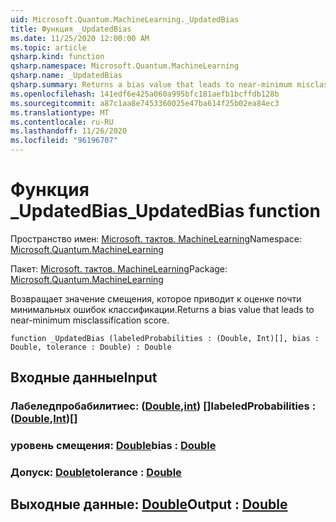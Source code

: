 ```yaml
---
uid: Microsoft.Quantum.MachineLearning._UpdatedBias
title: Функция _UpdatedBias
ms.date: 11/25/2020 12:00:00 AM
ms.topic: article
qsharp.kind: function
qsharp.namespace: Microsoft.Quantum.MachineLearning
qsharp.name: _UpdatedBias
qsharp.summary: Returns a bias value that leads to near-minimum misclassification score.
ms.openlocfilehash: 141edf6e425a060a995bfc181aefb1bcffdb128b
ms.sourcegitcommit: a87c1aa8e7453360025e47ba614f25b02ea84ec3
ms.translationtype: MT
ms.contentlocale: ru-RU
ms.lasthandoff: 11/26/2020
ms.locfileid: "96196707"
---
```

# <a name="_updatedbias-function"></a><span data-ttu-id="e2ce7-102">Функция _UpdatedBias</span><span class="sxs-lookup"><span data-stu-id="e2ce7-102">_UpdatedBias function</span></span>

<span data-ttu-id="e2ce7-103">Пространство имен: [Microsoft. тактов. MachineLearning](xref:Microsoft.Quantum.MachineLearning)</span><span class="sxs-lookup"><span data-stu-id="e2ce7-103">Namespace: [Microsoft.Quantum.MachineLearning](xref:Microsoft.Quantum.MachineLearning)</span></span>

<span data-ttu-id="e2ce7-104">Пакет: [Microsoft. тактов. MachineLearning](https://nuget.org/packages/Microsoft.Quantum.MachineLearning)</span><span class="sxs-lookup"><span data-stu-id="e2ce7-104">Package: [Microsoft.Quantum.MachineLearning](https://nuget.org/packages/Microsoft.Quantum.MachineLearning)</span></span>


<span data-ttu-id="e2ce7-105">Возвращает значение смещения, которое приводит к оценке почти минимальных ошибок классификации.</span><span class="sxs-lookup"><span data-stu-id="e2ce7-105">Returns a bias value that leads to near-minimum misclassification score.</span></span>

```qsharp
function _UpdatedBias (labeledProbabilities : (Double, Int)[], bias : Double, tolerance : Double) : Double
```


## <a name="input"></a><span data-ttu-id="e2ce7-106">Входные данные</span><span class="sxs-lookup"><span data-stu-id="e2ce7-106">Input</span></span>

### <a name="labeledprobabilities--doubleint"></a><span data-ttu-id="e2ce7-107">Лабеледпробабилитиес: ([Double](xref:microsoft.quantum.lang-ref.double),[int](xref:microsoft.quantum.lang-ref.int)) []</span><span class="sxs-lookup"><span data-stu-id="e2ce7-107">labeledProbabilities : ([Double](xref:microsoft.quantum.lang-ref.double),[Int](xref:microsoft.quantum.lang-ref.int))[]</span></span>




### <a name="bias--double"></a><span data-ttu-id="e2ce7-108">уровень смещения: [Double](xref:microsoft.quantum.lang-ref.double)</span><span class="sxs-lookup"><span data-stu-id="e2ce7-108">bias : [Double](xref:microsoft.quantum.lang-ref.double)</span></span>




### <a name="tolerance--double"></a><span data-ttu-id="e2ce7-109">Допуск: [Double](xref:microsoft.quantum.lang-ref.double)</span><span class="sxs-lookup"><span data-stu-id="e2ce7-109">tolerance : [Double](xref:microsoft.quantum.lang-ref.double)</span></span>





## <a name="output--double"></a><span data-ttu-id="e2ce7-110">Выходные данные: [Double](xref:microsoft.quantum.lang-ref.double)</span><span class="sxs-lookup"><span data-stu-id="e2ce7-110">Output : [Double](xref:microsoft.quantum.lang-ref.double)</span></span>


